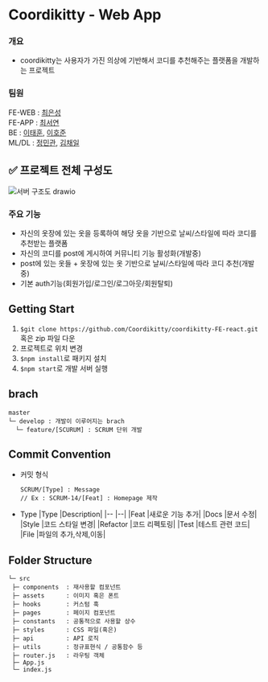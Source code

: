 # Coordikitty - Web App
### 개요
- coordikitty는 사용자가 가진 의상에 기반해서 코디를 추천해주는 플랫폼을 개발하는 프로젝트

### 팀원
FE-WEB : [최은성](https://github.com/ches0703)  
FE-APP : [최서연](https://github.com/SyeonC)  
BE : [이태훈](https://github.com/Tentennball), [이호준](https://github.com/hotteok00)  
ML/DL : [정민관](https://github.com/minganin99), [김채일](https://github.com/LES8638)  

## :white_check_mark: 프로젝트 전체 구성도
![서버 구조도 drawio](https://github.com/user-attachments/assets/8b86d819-5d9f-4baa-9d13-8df79ef3c201)

### 주요 기능
- 자신의 옷장에 있는 옷을 등록하여 해당 옷을 기반으로 날씨/스타일에 따라 코디를 추천받는 플랫폼
- 자신의 코디를 post에 게시하여 커뮤니티 기능 활성화(개발중)
- post에 있는 옷들 + 옷장에 있는 옷 기반으로 날씨/스타일에 따라 코디 추천(개발중)
- 기본 auth기능(회원가입/로그인/로그아웃/회원탈퇴)

## Getting Start
1. `$git clone https://github.com/Coordikitty/coordikitty-FE-react.git` 혹은 zip 파일 다운
2. 프로젝트로 위치 변경
3. `$npm install`로 패키지 설치
4. `$npm start`로 개발 서버 실행

## brach
```text
master
└─ develop : 개발이 이루어지는 brach
  └─ feature/[SCURUM] : SCRUM 단위 개발
```

## Commit Convention
- 커밋 형식
  ```
  SCRUM/[Type] : Message
  // Ex : SCRUM-14/[Feat] : Homepage 제작
  ```
- Type
  |Type     |Description|
  |--       |--|
  |Feat     |새로운 기능 추가|
  |Docs     |문서 수정|
  |Style    |코드 스타일 변경|
  |Refactor |코드 리펙토링|
  |Test     |테스트 관련 코드|
  |File     |파일의 추가,삭제,이동|



## Folder Structure
```text
└─ src
 ├─ components  : 재사용할 컴포넌트
 ├─ assets      : 이미지 혹은 폰트
 ├─ hooks       : 커스텀 훅
 ├─ pages       : 페이지 컴포넌트
 ├─ constants   : 공통적으로 사용할 상수
 ├─ styles      : CSS 파일(혹은)
 ├─ api         : API 로직
 ├─ utils       : 정규표현식 / 공통함수 등
 ├─ router.js   : 라우팅 객체
 ├─ App.js
 └─ index.js
```
